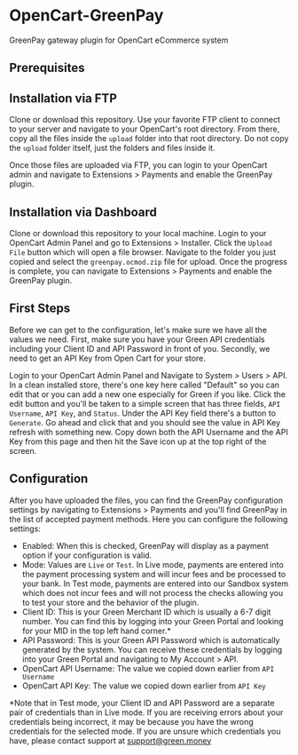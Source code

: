 # OpenCart-GreenPay
GreenPay gateway plugin for OpenCart eCommerce system

## Prerequisites

## Installation via FTP
Clone or download this repository. Use your favorite FTP client to connect to your server and navigate to your OpenCart's root directory. From there, copy all the files inside the `upload` folder into that root directory. Do not copy the `upload` folder itself, just the folders and files inside it.

Once those files are uploaded via FTP, you can login to your OpenCart admin and navigate to Extensions > Payments and enable the GreenPay plugin.

## Installation via Dashboard
Clone or download this repository to your local machine. Login to your OpenCart Admin Panel and go to Extensions > Installer. Click the `Upload File` button which will open a file browser. Navigate to the folder you just copied and select the `greenpay.ocmod.zip` file for upload. Once the progress is complete, you can navigate to Extensions > Payments and enable the GreenPay plugin.

## First Steps
Before we can get to the configuration, let's make sure we have all the values we need. First, make sure you have your Green API credentials including your Client ID and API Password in front of you. Secondly, we need to get an API Key from Open Cart for your store.

Login to your OpenCart Admin Panel and Navigate to System > Users > API. In a clean installed store, there's one key here called "Default" so you can edit that or you can add a new one especially for Green if you like. Click the edit button and you'll be taken to a simple screen that has three fields, `API Username`, `API Key`, and `Status`. Under the API Key field there's a button to `Generate`. Go ahead and click that and you should see the value in API Key refresh with something new. Copy down both the API Username and the API Key from this page and then hit the Save icon up at the top right of the screen.

## Configuration
After you have uploaded the files, you can find the GreenPay configuration settings by navigating to Extensions > Payments and you'll find GreenPay in the list of accepted payment methods. Here you can configure the following settings:
- Enabled: When this is checked, GreenPay will display as a payment option if your configuration is valid.
- Mode: Values are `Live` or `Test`. In Live mode, payments are entered into the payment processing system and will incur fees and be processed to your bank. In Test mode, payments are entered into our Sandbox system which does not incur fees and will not process the checks allowing you to test your store and the behavior of the plugin.
- Client ID: This is your Green Merchant ID which is usually a 6-7 digit number. You can find this by logging into your Green Portal and looking for your MID in the top left hand corner.*
- API Password: This is your Green API Password which is automatically generated by the system. You can receive these credentials by logging into your Green Portal and navigating to My Account > API.
- OpenCart API Username: The value we copied down earlier from `API Username`
- OpenCart API Key: The value we copied down earlier from `API Key`

\*Note that in Test mode, your Client ID and API Password are a separate pair of credentials than in Live mode. If you are receiving errors about your credentials being incorrect, it may be because you have the wrong credentials for the selected mode. If you are unsure which credentials you have, please contact support at support@green.money
